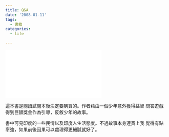 ```yaml
---
title: Q&A
date: '2008-01-11'
tags:
  - 書籍
categories:
  - life

---
```

[![Q&A的圖像](images/0.php "更多關於Q&A")](http://www.anobii.com/books/018f40c718f19bf705/ "更多關於Q&A")
  
  
這本書是閱讀試閱本後決定要購買的。作者藉由一個少年意外獲得益智 問答遊戲得到巨額獎金作為引導，反敘少年的故事。  
  
書中可見印度的一些民情以及印度人生活態度。不過故事本身連貫上我 覺得有點牽強，如果前後因果可以處理得更細膩就好了。